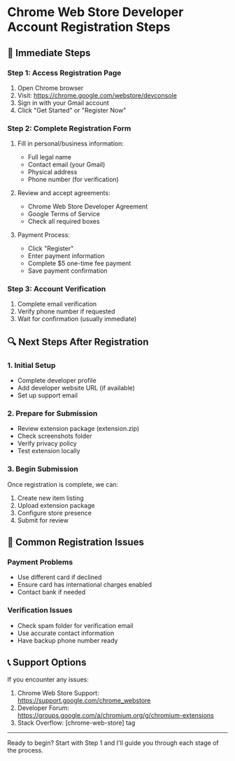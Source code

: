 # Chrome Web Store Developer Account Registration Steps

## 🚀 Immediate Steps

### Step 1: Access Registration Page
1. Open Chrome browser
2. Visit: https://chrome.google.com/webstore/devconsole
3. Sign in with your Gmail account
4. Click "Get Started" or "Register Now"

### Step 2: Complete Registration Form
1. Fill in personal/business information:
   - Full legal name
   - Contact email (your Gmail)
   - Physical address
   - Phone number (for verification)

2. Review and accept agreements:
   - Chrome Web Store Developer Agreement
   - Google Terms of Service
   - Check all required boxes

3. Payment Process:
   - Click "Register"
   - Enter payment information
   - Complete $5 one-time fee payment
   - Save payment confirmation

### Step 3: Account Verification
1. Complete email verification
2. Verify phone number if requested
3. Wait for confirmation (usually immediate)

## 🔍 Next Steps After Registration

### 1. Initial Setup
- Complete developer profile
- Add developer website URL (if available)
- Set up support email

### 2. Prepare for Submission
- Review extension package (extension.zip)
- Check screenshots folder
- Verify privacy policy
- Test extension locally

### 3. Begin Submission
Once registration is complete, we can:
1. Create new item listing
2. Upload extension package
3. Configure store presence
4. Submit for review

## 🚨 Common Registration Issues

### Payment Problems
- Use different card if declined
- Ensure card has international charges enabled
- Contact bank if needed

### Verification Issues
- Check spam folder for verification email
- Use accurate contact information
- Have backup phone number ready

## 📞 Support Options

If you encounter any issues:
1. Chrome Web Store Support: https://support.google.com/chrome_webstore
2. Developer Forum: https://groups.google.com/a/chromium.org/g/chromium-extensions
3. Stack Overflow: [chrome-web-store] tag

---

Ready to begin? Start with Step 1 and I'll guide you through each stage of the process.